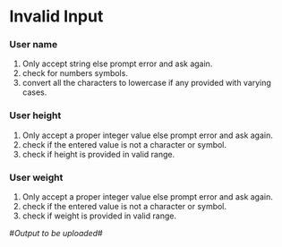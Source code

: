 # Invalid Input

### User name
1) Only accept string else prompt error and ask again.
2) check for numbers symbols.
3) convert all the characters to lowercase if any provided with varying cases.

### User height
1) Only accept a proper integer value else prompt error and ask again.
2) check if the entered value is not a character or symbol.
3) check if height is provided in valid range.

### User weight
1) Only accept a proper integer value else prompt error and ask again.
2) check if the entered value is not a character or symbol.
3) check if weight is provided in valid range.



#*Output to be uploaded*#
